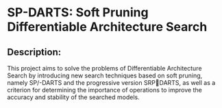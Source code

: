 # SP-DARTS: Soft Pruning Differentiable Architecture Search

## Description:
This project aims to solve the problems of Differentiable Architecture Search by introducing new search techniques based on soft pruning, namely SP/-DARTS and the progressive version SRPDARTS, as well as a criterion for determining the importance of operations to improve the accuracy and stability of the searched models.

